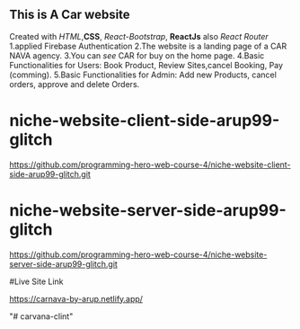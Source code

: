 ## This is A Car website

Created with _HTML_,**CSS**, _React-Bootstrap_, **ReactJs** also _React Router_
1.applied Firebase Authentication
2.The website is a landing page of a CAR NAVA agency.
3.You can _see_ CAR for buy on the home page.
4.Basic Functionalities for Users: Book Product, Review Sites,cancel Booking, Pay (comming).
5.Basic Functionalities for Admin:  Add new Products, cancel orders, approve and delete Orders.



# niche-website-client-side-arup99-glitch

https://github.com/programming-hero-web-course-4/niche-website-client-side-arup99-glitch.git

# niche-website-server-side-arup99-glitch

https://github.com/programming-hero-web-course-4/niche-website-server-side-arup99-glitch.git

#Live Site Link

https://carnava-by-arup.netlify.app/



"# carvana-clint" 
